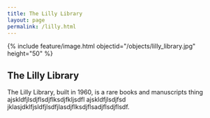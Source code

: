 ```yaml
---
title: The Lilly Library
layout: page
permalink: /lilly.html
---
```

{% include feature/image.html objectid="/objects/lilly_library.jpg" height="50" %}

## The Lilly Library
The Lilly Library, built in 1960, is a rare books and manuscripts thing ajskldfjlsdjflsdjflksdjfkljsdfl
ajskldfjlsdjfsd
jklasjdklfjsldfjlsdfjlasdjflksdjflsadjflsdjflsdf. 
